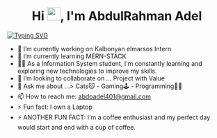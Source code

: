 <h1 align="center">Hi <img src="https://raw.githubusercontent.com/MartinHeinz/MartinHeinz/master/wave.gif" width="30px">, I'm AbdulRahman Adel </h1>

 <a align="center" href="https://git.io/typing-svg"><img src="https://readme-typing-svg.demolab.com?font=Fira+Code&pause=1000&width=435&lines=I'm+Junior+Software+Engineer+%F0%9F%A7%91%E2%80%8D%F0%9F%92%BB;Always+Learning+New+Things" alt="Typing SVG" /></a>

- 🔭 I’m currently working on Kalbonyan elmarsos Intern
- 🌱 I’m currently learning MERN-STACK
- 👨‍💻 As a Information System student, I'm constantly learning and exploring new technologies to improve my skills.
- 👯 I’m looking to collaborate on ... Project with Value
- 💬 Ask me about ...> Cats🐱 - Gaming🕹️ - Programming👨‍💻 
- 📫 How to reach me: abdoadel401@gmail.com
- ⚡ Fun fact: I own a Laptop 
- ⚡ ANOTHER FUN FACT: I'm a coffee enthusiast and my perfect day would start and end with a cup of coffee.
